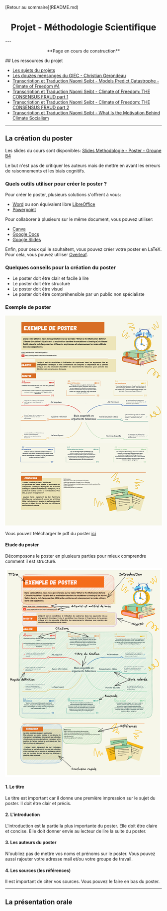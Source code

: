 <p style="text-align:left;">
    [Retour au sommaire](README.md)
</p>
<div style="text-align:center;">

# Projet - Méthodologie Scientifique

</div>
---
<p style="text-align:center;">
**Page en cours de construction**
</p>
## Les ressources du projet

- [Les sujets du projets](fichiers/Cours_4TPU202U%20-%20Sujets%20de%20projets.pdf)
- [Les douzes mensonges du GIEC - Christian Gerondeau](fichiers/mensonges-giec-gerondeau.pdf)
- [Transcription et Traduction Naomi Seibt - Models Predict Catastrophe - Climate of Freedom #4](fichiers/transcription-naomi-cof4.md)
- [Transcription et Traduction Naomi Seibt - Climate of Freedom: THE CONSENSUS FRAUD part 1](fichiers/transcription-naomi-1.md)
- [Transcription et Traduction Naomi Seibt - Climate of Freedom: THE CONSENSUS FRAUD part 2](fichiers/transcription-naomi-2.md)
- [Transcription et Traduction Naomi Seibt - What Is the Motivation Behind Climate Socialism](fichiers/transcription-naomi-motivation.md)

---

## La création du poster

Les slides du cours sont disponibles: [Slides Methodologie - Poster - Groupe B4](fichiers/Poster_methodologie_B4.pdf)

Le but n'est pas de critiquer les auteurs mais de mettre en avant les erreurs de raisonnements et les biais cognitifs.

<div class="line"></div>

### Quels outils utiliser pour créer le poster ?

Pour créer le poster, plusieurs solutions s'offrent à vous:

- [Word](https://www.microsoft.com/fr-fr/microsoft-365/word) ou son équivalent libre [LibreOffice](https://fr.libreoffice.org/)
- [Powerpoint](https://www.microsoft.com/fr-fr/microsoft-365/powerpoint)

Pour collaborer à plusieurs sur le même document, vous pouvez utiliser:

- [Canva](https://www.canva.com/fr_fr/)
- [Google Docs](https://docs.google.com/document/u/0/)
- [Google Slides](https://docs.google.com/presentation/u/0/)

Enfin, pour ceux qui le souhaitent, vous pouvez créer votre poster en LaTeX. Pour cela, vous pouvez utiliser [Overleaf](https://www.overleaf.com/).

<div class="line"></div>

### Quelques conseils pour la création du poster

- Le poster doit être clair et facile à lire
- Le poster doit être structuré
- Le poster doit être visuel
- Le poster doit être compréhensible par un public non spécialiste

<div class="line"></div>

### Exemple de poster

![Poster](fichiers/Poster-Rohan-Naomi-v2.png)

Vous pouvez télécharger le pdf du poster [ici](fichiers/Poster-Rohan-Naomi-v2.pdf)

<div class="line"></div>

#### Etude du poster

Décomposons le poster en plusieurs parties pour mieux comprendre comment il est structuré.

![Poster annoté](fichiers/Poster-R-N-annoted.png)

#### 1. Le titre

Le titre est important car il donne une première impression sur le sujet du poster. Il doit être clair et précis.

#### 2. L'introduction

L'introduction est la partie la plus importante du poster. Elle doit être claire et concise. Elle doit donner envie au lecteur de lire la suite du poster.

#### 3. Les auteurs du poster

N'oubliez pas de mettre vos noms et prénoms sur le poster. Vous pouvez aussi rajouter votre adresse mail et/ou votre groupe de travail.

#### 4. Les sources (les références)

Il est important de citer vos sources. Vous pouvez le faire en bas du poster.

---

## La présentation orale

